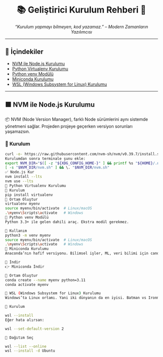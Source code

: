 <h1 align="center">📚 Geliştirici Kurulum Rehberi 🚀</h1>

<p align="center">
  <i>“Kurulum yapmayı bilmeyen, kod yazamaz.” – Modern Zamanların Yazılımcısı</i>
</p>

---

## 🧠 İçindekiler

- [NVM ile Node.js Kurulumu](#nvm-ile-nodejs-kurulumu)
- [Python Virtualenv Kurulumu](#python-virtualenv-kurulumu)
- [Python venv Modülü](#python-venv-modülü)
- [Miniconda Kurulumu](#miniconda-kurulumu)
- [WSL (Windows Subsystem for Linux) Kurulumu](#wsl-windows-subsystem-for-linux-kurulumu)

---

## 🟩 NVM ile Node.js Kurulumu

📦 NVM (Node Version Manager), farklı Node sürümlerini aynı sistemde yönetmeni sağlar. Projeden projeye geçerken versiyon sorunları yaşamazsın.

### 🔧 Kurulum

```bash
curl -o- https://raw.githubusercontent.com/nvm-sh/nvm/v0.39.7/install.sh | bash
Kurulumdan sonra terminale şunu ekle:
export NVM_DIR="$([ -z "${XDG_CONFIG_HOME-}" ] && printf %s "${HOME}/.nvm" || printf %s "${XDG_CONFIG_HOME}/nvm")"
[ -s "$NVM_DIR/nvm.sh" ] && \. "$NVM_DIR/nvm.sh"
✅ Node.js Kur
nvm install --lts
nvm use --lts
🐍 Python Virtualenv Kurulumu
🔧 Kurulum
pip install virtualenv
🧪 Ortam Oluştur
virtualenv myenv
source myenv/bin/activate  # Linux/macOS
.\myenv\Scripts\activate   # Windows
🧬 Python venv Modülü
Python 3.3+ ile gelen dahili araç. Ekstra modül gerekmez.

🚀 Kullanım
python3 -m venv myenv
source myenv/bin/activate  # Linux/macOS
.\myenv\Scripts\activate   # Windows
🍃 Miniconda Kurulumu
Anaconda’nın hafif versiyonu. Bilimsel işler, ML, veri bilimi için candır.

🔽 İndir
👉 Miniconda İndir

🧪 Ortam Oluştur
conda create --name myenv python=3.11
conda activate myenv

🧱 WSL (Windows Subsystem for Linux) Kurulumu
Windows’ta Linux ortamı. Yani iki dünyanın da en iyisi. Batman vs Ironman gibi.

🏁 Kurulum

wsl --install
Eğer hata alırsan:

wsl --set-default-version 2

🐧 Dağıtım Seç

wsl --list --online
wsl --install -d Ubuntu

